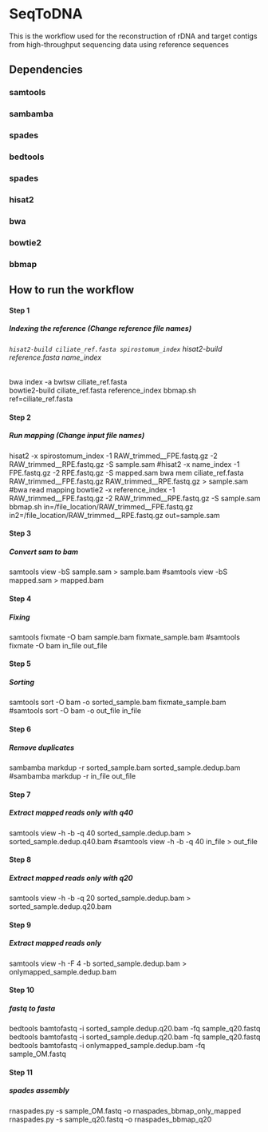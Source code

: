 # SeqToDNA
This is the workflow used for the reconstruction of rDNA and target contigs from high-throughput sequencing data using reference sequences


## Dependencies

### samtools
### sambamba
### spades
### bedtools
### spades
### hisat2
### bwa
### bowtie2
### bbmap


## How to run the workflow

#### Step 1
##### Indexing the reference (Change reference file names)
###### `hisat2-build ciliate_ref.fasta spirostomum_index`      hisat2-build reference.fasta name_index
bwa index -a bwtsw ciliate_ref.fasta                 
bowtie2-build ciliate_ref.fasta reference_index
bbmap.sh ref=ciliate_ref.fasta


#### Step 2
##### Run mapping (Change input file names)
hisat2 -x spirostomum_index -1 RAW_trimmed__FPE.fastq.gz -2 RAW_trimmed__RPE.fastq.gz -S sample.sam    #hisat2 -x name_index -1 FPE.fastq.gz -2 RPE.fastq.gz -S mapped.sam
bwa mem ciliate_ref.fasta RAW_trimmed__FPE.fastq.gz RAW_trimmed__RPE.fastq.gz > sample.sam   #bwa read mapping
bowtie2 -x reference_index -1 RAW_trimmed__FPE.fastq.gz -2 RAW_trimmed__RPE.fastq.gz -S sample.sam
bbmap.sh in=/file_location/RAW_trimmed__FPE.fastq.gz in2=/file_location/RAW_trimmed__RPE.fastq.gz out=sample.sam


#### Step 3
##### Convert sam to bam
samtools view -bS sample.sam > sample.bam       #samtools view -bS mapped.sam > mapped.bam

#### Step 4
##### Fixing 
samtools fixmate -O bam sample.bam  fixmate_sample.bam     #samtools fixmate -O bam in_file out_file

#### Step 5
##### Sorting 
samtools sort -O bam -o sorted_sample.bam fixmate_sample.bam     #samtools sort -O bam -o out_file in_file

#### Step 6
##### Remove duplicates
sambamba markdup -r sorted_sample.bam sorted_sample.dedup.bam      #sambamba markdup -r in_file out_file

#### Step 7
##### Extract mapped reads only with q40
samtools view -h -b -q 40 sorted_sample.dedup.bam > sorted_sample.dedup.q40.bam  #samtools view -h -b -q 40 in_file > out_file

#### Step 8
##### Extract mapped reads only with q20
samtools view -h -b -q 20 sorted_sample.dedup.bam > sorted_sample.dedup.q20.bam

#### Step 9
##### Extract mapped reads only
samtools view -h -F 4 -b sorted_sample.dedup.bam > onlymapped_sample.dedup.bam


#### Step 10
##### fastq to fasta
bedtools bamtofastq -i sorted_sample.dedup.q20.bam -fq sample_q20.fastq
bedtools bamtofastq -i sorted_sample.dedup.q20.bam -fq sample_q20.fastq
bedtools bamtofastq -i onlymapped_sample.dedup.bam -fq sample_OM.fastq

#### Step 11
##### spades assembly
rnaspades.py -s sample_OM.fastq -o rnaspades_bbmap_only_mapped
rnaspades.py -s sample_q20.fastq -o rnaspades_bbmap_q20
